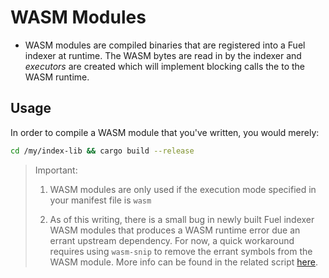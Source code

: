 # WASM Modules

- WASM modules are compiled binaries that are registered into a Fuel indexer at runtime. The WASM bytes are read in by the indexer and _executors_ are created which will implement blocking calls the to the WASM runtime.

## Usage

In order to compile a WASM module that you've written, you would merely:

```bash
cd /my/index-lib && cargo build --release
```

> Important: 
>
> 1. WASM modules are only used if the execution mode specified in your manifest file is `wasm`
>
> 2. As of this writing, there is a small bug in newly built Fuel indexer WASM modules that produces a WASM runtime error due an errant upstream dependency. For now, a quick workaround requires using `wasm-snip` to remove the errant symbols from the WASM module. More info can be found in the related script [here](https://github.com/FuelLabs/fuel-indexer/blob/master/scripts/stripper.bash).

